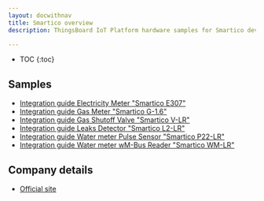 ```yaml
---
layout: docwithnav
title: Smartico overview
description: ThingsBoard IoT Platform hardware samples for Smartico devices.

---
```


* TOC
{:toc}

## Samples

 - [Integration guide Electricity Meter \"Smartico E307\"](/thingsboard-learning/docs/samples/smartico/elec-meter-lorawan/Electricity_Meter_LoRaWAN/)
 - [Integration guide Gas Meter \"Smartico G-1.6\"](/thingsboard-learning/docs/samples/smartico/gas-meter-lorawan/Gas_Meter_LoRaWAN/)
 - [Integration guide Gas Shutoff Valve \"Smartico V-LR\"](/thingsboard-learning/docs/samples/smartico/gas-valve-lorawan/Gas_Valve_LoRaWAN/)
 - [Integration guide Leaks Detector \"Smartico L2-LR\"](/thingsboard-learning/docs/samples/smartico/leaks-detector-lorawan/Leaks_Detector_LoRaWAN/)
 - [Integration guide Water meter Pulse Sensor \"Smartico P22-LR\"](/thingsboard-learning/docs/samples/smartico/pulse-sensor-lorawan/Pulse_Sensor_LoRaWAN/)
 - [Integration guide Water meter wM-Bus Reader \"Smartico WM-LR\"](/thingsboard-learning/docs/samples/smartico/wm-bus-lorawan/wMBus_Reader_LoRaWAN/)

## Company details

 - [Official site](https://smartico.biz/en/)
